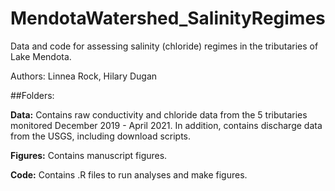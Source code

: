 # MendotaWatershed_SalinityRegimes
Data and code for assessing salinity (chloride) regimes in the tributaries of Lake Mendota.

Authors: Linnea Rock, Hilary Dugan

##Folders:

**Data:** Contains raw conductivity and chloride data from the 5 tributaries monitored December 2019 - April 2021. In addition, contains discharge data from the USGS, including download scripts. 

**Figures:** Contains manuscript figures.

**Code:** Contains .R files to run analyses and make figures.
